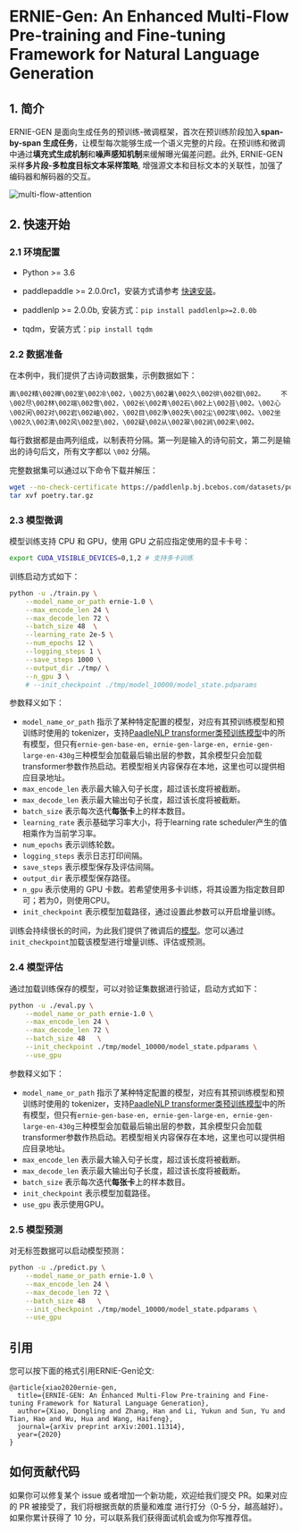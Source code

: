 # ERNIE-Gen: An Enhanced Multi-Flow Pre-training and Fine-tuning Framework for Natural Language Generation

## 1. 简介

ERNIE-GEN 是面向生成任务的预训练-微调框架，首次在预训练阶段加入**span-by-span 生成任务**，让模型每次能够生成一个语义完整的片段。在预训练和微调中通过**填充式生成机制**和**噪声感知机制**来缓解曝光偏差问题。此外, ERNIE-GEN 采样**多片段-多粒度目标文本采样策略**, 增强源文本和目标文本的关联性，加强了编码器和解码器的交互。

![multi-flow-attention](https://github.com/PaddlePaddle/ERNIE/raw/repro/ernie-gen/.meta/multi-flow-attention.png)

## 2. 快速开始

### 2.1 环境配置

- Python >= 3.6

- paddlepaddle >= 2.0.0rc1，安装方式请参考 [快速安装](https://www.paddlepaddle.org.cn/install/quick)。

- paddlenlp >= 2.0.0b, 安装方式：`pip install paddlenlp>=2.0.0b`

- tqdm，安装方式：`pip install tqdm`

### 2.2 数据准备

在本例中，我们提供了古诗词数据集，示例数据如下：

```text
画\002精\002禅\002室\002冷\002，\002方\002暑\002久\002徘\002徊\002。	不\002尽\002林\002端\002雪\002，\002长\002青\002石\002上\002苔\002。\002心\002闲\002对\002岩\002岫\002，\002目\002浄\002失\002尘\002埃\002。\002坐\002久\002清\002风\002至\002，\002疑\002从\002翠\002涧\002来\002。
```

每行数据都是由两列组成，以制表符分隔。第一列是输入的诗句前文，第二列是输出的诗句后文，所有文字都以 `\002` 分隔。

完整数据集可以通过以下命令下载并解压：

```bash
wget --no-check-certificate https://paddlenlp.bj.bcebos.com/datasets/poetry.tar.gz
tar xvf poetry.tar.gz
```

### 2.3 模型微调

模型训练支持 CPU 和 GPU，使用 GPU 之前应指定使用的显卡卡号：

```bash
export CUDA_VISIBLE_DEVICES=0,1,2 # 支持多卡训练
```

训练启动方式如下：

```bash
python -u ./train.py \
    --model_name_or_path ernie-1.0 \
    --max_encode_len 24 \
    --max_decode_len 72 \
    --batch_size 48  \
    --learning_rate 2e-5 \
    --num_epochs 12 \
    --logging_steps 1 \
    --save_steps 1000 \
    --output_dir ./tmp/ \
    --n_gpu 3 \
    # --init_checkpoint ./tmp/model_10000/model_state.pdparams
```

参数释义如下：
- `model_name_or_path` 指示了某种特定配置的模型，对应有其预训练模型和预训练时使用的 tokenizer，支持[PaadleNLP transformer类预训练模型](https://github.com/PaddlePaddle/models/blob/develop/PaddleNLP/docs/transformers.md)中的所有模型，但只有`ernie-gen-base-en, ernie-gen-large-en, ernie-gen-large-en-430g`三种模型会加载最后输出层的参数，其余模型只会加载transformer参数作热启动。若模型相关内容保存在本地，这里也可以提供相应目录地址。
- `max_encode_len` 表示最大输入句子长度，超过该长度将被截断。
- `max_decode_len` 表示最大输出句子长度，超过该长度将被截断。
- `batch_size` 表示每次迭代**每张卡**上的样本数目。
- `learning_rate` 表示基础学习率大小，将于learning rate scheduler产生的值相乘作为当前学习率。
- `num_epochs` 表示训练轮数。
- `logging_steps` 表示日志打印间隔。
- `save_steps` 表示模型保存及评估间隔。
- `output_dir` 表示模型保存路径。
- `n_gpu` 表示使用的 GPU 卡数。若希望使用多卡训练，将其设置为指定数目即可；若为0，则使用CPU。
- `init_checkpoint` 表示模型加载路径，通过设置此参数可以开启增量训练。

训练会持续很长的时间，为此我们提供了微调后的[模型](https://paddlenlp.bj.bcebos.com/models/transformers/ernie_gen_finetuned/ernie_1.0_poetry.pdparams)。您可以通过`init_checkpoint`加载该模型进行增量训练、评估或预测。

### 2.4 模型评估

通过加载训练保存的模型，可以对验证集数据进行验证，启动方式如下：

```bash
python -u ./eval.py \
    --model_name_or_path ernie-1.0 \
    --max_encode_len 24 \
    --max_decode_len 72 \
    --batch_size 48   \
    --init_checkpoint ./tmp/model_10000/model_state.pdparams \
    --use_gpu
```

参数释义如下：
- `model_name_or_path` 指示了某种特定配置的模型，对应有其预训练模型和预训练时使用的 tokenizer，支持[PaadleNLP transformer类预训练模型](https://github.com/PaddlePaddle/models/blob/develop/PaddleNLP/docs/transformers.md)中的所有模型，但只有`ernie-gen-base-en, ernie-gen-large-en, ernie-gen-large-en-430g`三种模型会加载最后输出层的参数，其余模型只会加载transformer参数作热启动。若模型相关内容保存在本地，这里也可以提供相应目录地址。
- `max_encode_len` 表示最大输入句子长度，超过该长度将被截断。
- `max_decode_len` 表示最大输出句子长度，超过该长度将被截断。
- `batch_size` 表示每次迭代**每张卡**上的样本数目。
- `init_checkpoint` 表示模型加载路径。
- `use_gpu` 表示使用GPU。

### 2.5 模型预测

对无标签数据可以启动模型预测：

```bash
python -u ./predict.py \
    --model_name_or_path ernie-1.0 \
    --max_encode_len 24 \
    --max_decode_len 72 \
    --batch_size 48   \
    --init_checkpoint ./tmp/model_10000/model_state.pdparams \
    --use_gpu
```


## 引用

您可以按下面的格式引用ERNIE-Gen论文:

```
@article{xiao2020ernie-gen,
  title={ERNIE-GEN: An Enhanced Multi-Flow Pre-training and Fine-tuning Framework for Natural Language Generation},
  author={Xiao, Dongling and Zhang, Han and Li, Yukun and Sun, Yu and Tian, Hao and Wu, Hua and Wang, Haifeng},
  journal={arXiv preprint arXiv:2001.11314},
  year={2020}
}
```

## 如何贡献代码

如果你可以修复某个 issue 或者增加一个新功能，欢迎给我们提交 PR。如果对应的 PR 被接受了，我们将根据贡献的质量和难度 进行打分（0-5 分，越高越好）。如果你累计获得了 10 分，可以联系我们获得面试机会或为你写推荐信。
